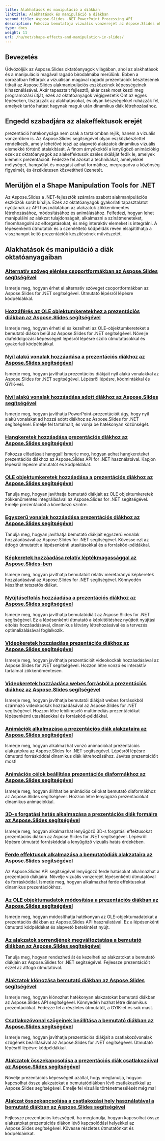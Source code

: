 ```yaml
---
title: Alakhatások és manipuláció a diákban
linktitle: Alakhatások és manipuláció a diákban
second_title: Aspose.Slides .NET PowerPoint Processing API
description: Fokozza bemutatója vizuális vonzerejét az Aspose.Slides oktatóanyaggal az alakhatásokról és a manipulációról. Ismerje meg, hogyan készíthet lenyűgöző diákat alakeffektusok, animációk és egyebek használatával.
type: docs
weight: 11
url: /hu/net/shape-effects-and-manipulation-in-slides/
---
```


## Bevezetés

Üdvözöljük az Aspose.Slides oktatóanyagok világában, ahol az alakhatások és a manipuláció magával ragadó birodalmába merülünk. Ebben a sorozatban feltárjuk a vizuálisan magával ragadó prezentációk készítésének titkait az Aspose.Slides alakmanipulációs eszközeinek képességeinek kihasználásával. Akár tapasztalt fejlesztő, akár csak most kezdi meg programozási útját, ezek az oktatóanyagok végigvezetik Önt az egyes lépéseken, tisztázzák az alakhatásokat, és olyan készségekkel ruházzák fel, amelyek tartós hatást hagynak maguk után dinamikus diák létrehozásához.

## Engedd szabadjára az alakeffektusok erejét

prezentáció hatékonysága nem csak a tartalomban rejlik, hanem a vizuális vonzerőben is. Az Aspose.Slides segítségével olyan eszközkészlettel rendelkezik, amely lehetővé teszi az alapvető alakzatok dinamikus vizuális elemekké történő átalakítását. A finom árnyékoktól a lenyűgöző animációkig ezek az oktatóanyagok az alakeffektusok széles skáláját fedik le, amelyek kiemelik prezentációit. Fedezze fel azokat a technikákat, amelyekkel mélységet, hangsúlyt és mozgást adhat formáihoz, megragadva a közönség figyelmét, és érzékletesen közvetítheti üzenetét.

## Merüljön el a Shape Manipulation Tools for .NET

Az Aspose.Slides a .NET-fejlesztők számára szabott alakmanipulációs eszközök sorát kínálja. Ezek az oktatóanyagok gyakorlati tapasztalatot nyújtanak az API használatában az alakzatok zökkenőmentes létrehozásához, módosításához és animálásához. Felfedezi, hogyan lehet manipulálni az alakzat tulajdonságait, alkalmazni a színátmeneteket, finomhangolni az elforgatásokat, és még interaktív elemeket is integrálni. A lépésenkénti útmutatók és a szemléltető kódpéldák révén elsajátíthatja a visszhangot keltő prezentációk készítésének művészetét.

## Alakhatások és manipuláció a diák oktatóanyagaiban
### [Alternatív szöveg elérése csoportformákban az Aspose.Slides segítségével](./accessing-alt-text-group-shapes/)
Ismerje meg, hogyan érhet el alternatív szöveget csoportformákban az Aspose.Slides for .NET segítségével. Útmutató lépésről lépésre kódpéldákkal.
### [Hozzáférés az OLE objektumkeretekhez a prezentációs diákban az Aspose.Slides segítségével](./accessing-ole-object-frames/)
Ismerje meg, hogyan érheti el és kezelheti az OLE-objektumkereteket a bemutató diákon belül az Aspose.Slides for .NET segítségével. Növelje diafeldolgozási képességeit lépésről lépésre szóló útmutatásokkal és gyakorlati kódpéldákkal.
### [Nyíl alakú vonalak hozzáadása a prezentációs diákhoz az Aspose.Slides segítségével](./adding-arrow-shaped-lines/)
Ismerje meg, hogyan javíthatja prezentációs diákjait nyíl alakú vonalakkal az Aspose.Slides for .NET segítségével. Lépésről lépésre, kódmintákkal és GYIK-vel.
### [Nyíl alakú vonalak hozzáadása adott diákhoz az Aspose.Slides segítségével](./adding-arrow-lines-to-specific-slides/)
Ismerje meg, hogyan javíthatja PowerPoint-prezentációit úgy, hogy nyíl alakú vonalakat ad hozzá adott diákhoz az Aspose.Slides for .NET segítségével. Emelje fel tartalmait, és vonja be hatékonyan közönségét.
### [Hangkeretek hozzáadása prezentációs diákhoz az Aspose.Slides segítségével](./adding-audio-frames/)
Fokozza előadásait hanggal! Ismerje meg, hogyan adhat hangkereteket prezentációs diákhoz az Aspose.Slides API for .NET használatával. Kapjon lépésről lépésre útmutatót és kódpéldákat.
### [OLE objektumkeretek hozzáadása a prezentációs diákhoz az Aspose.Slides segítségével](./adding-ole-object-frames/)
Tanulja meg, hogyan javíthatja bemutató diákjait az OLE objektumkeretek zökkenőmentes integrálásával az Aspose.Slides for .NET segítségével. Emelje prezentációit a következő szintre.
### [Egyszerű vonalak hozzáadása prezentációs diákhoz az Aspose.Slides segítségével](./adding-plain-lines/)
Tanulja meg, hogyan javíthatja bemutató diákjait egyszerű vonalak hozzáadásával az Aspose.Slides for .NET segítségével. Kövesse ezt az átfogó útmutatót a lépésenkénti utasításokkal és a forráskód-példákkal.
### [Képkeretek hozzáadása relatív léptékmagassággal az Aspose.Slides-ben](./adding-picture-frames-relative-scale/)
Ismerje meg, hogyan javíthatja bemutatóit relatív méretarányú képkeretek hozzáadásával az Aspose.Slides for .NET segítségével. Könnyedén készíthet tetszetős diákat.
### [Nyújtáseltolás hozzáadása a prezentációs diákhoz az Aspose.Slides segítségével](./adding-stretch-offset-image-fill/)
Ismerje meg, hogyan javíthatja bemutatódiáit az Aspose.Slides for .NET segítségével. Ez a lépésenkénti útmutató a képkitöltéshez nyújtott nyújtási eltolás hozzáadásával, dinamikus látvány létrehozásával és a tervezés optimalizálásával foglalkozik.
### [Videokeretek hozzáadása prezentációs diákhoz az Aspose.Slides segítségével](./adding-video-frames/)
Ismerje meg, hogyan javíthatja prezentációit videokockák hozzáadásával az Aspose.Slides for .NET segítségével. Hozzon létre vonzó és interaktív tartalmat zökkenőmentesen.
### [Videokeretek hozzáadása webes forrásból a prezentációs diákhoz az Aspose.Slides segítségével](./adding-video-frames-from-web-source/)
Ismerje meg, hogyan javíthatja bemutatói diákjait webes forrásokból származó videokockák hozzáadásával az Aspose.Slides for .NET segítségével. Hozzon létre lebilincselő multimédiás prezentációkat lépésenkénti utasításokkal és forráskód-példákkal.
### [Animációk alkalmazása a prezentációs diák alakzataira az Aspose.Slides segítségével](./applying-animations-to-shapes/)
Ismerje meg, hogyan alkalmazhat vonzó animációkat prezentációs alakzatokra az Aspose.Slides for .NET segítségével. Lépésről lépésre útmutató forráskóddal dinamikus diák létrehozásához. Javítsa prezentációit most!
### [Animációs célok beállítása prezentációs diaformákhoz az Aspose.Slides segítségével](./setting-animation-targets-shapes/)
Ismerje meg, hogyan állíthat be animációs célokat bemutató diaformákhoz az Aspose.Slides segítségével. Hozzon létre lenyűgöző prezentációkat dinamikus animációkkal.
### [3D-s forgatási hatás alkalmazása a prezentációs diák formáira az Aspose.Slides segítségével](./applying-3d-rotation-effect-shapes/)
Ismerje meg, hogyan alkalmazhat lenyűgöző 3D-s forgatási effektusokat prezentációs diákon az Aspose.Slides for .NET segítségével. Lépésről lépésre útmutató forráskóddal a lenyűgöző vizuális hatás érdekében.
### [Ferde effektusok alkalmazása a bemutatódiák alakzataira az Aspose.Slides segítségével](./applying-bevel-effects-shapes/)
Az Aspose.Slides API segítségével lenyűgöző ferde hatásokat alkalmazhat a prezentáció diákjaira. Növelje vizuális vonzerejét lépésenkénti útmutatóval és forráskóddal. Ismerje meg, hogyan alkalmazhat ferde effektusokat dinamikus prezentációkhoz.
### [Az OLE objektumadatok módosítása a prezentációs diákban az Aspose.Slides segítségével](./changing-ole-object-data/)
Ismerje meg, hogyan módosíthatja hatékonyan az OLE-objektumadatokat a prezentációs diákban az Aspose.Slides API használatával. Ez a lépésenkénti útmutató kódpéldákat és alapvető betekintést nyújt.
### [Az alakzatok sorrendjének megváltoztatása a bemutató diákban az Aspose.Slides segítségével](./changing-order-shapes/)
Tanulja meg, hogyan rendezheti át és kezelheti az alakzatokat a bemutató diákjain az Aspose.Slides for .NET segítségével. Fejlessze prezentációit ezzel az átfogó útmutatóval.
### [Alakzatok klónozása bemutató diákban az Aspose.Slides segítségével](./cloning-shapes/)
Ismerje meg, hogyan klónozhat hatékonyan alakzatokat bemutató diákban az Aspose.Slides API segítségével. Könnyedén hozhat létre dinamikus prezentációkat. Fedezze fel a részletes útmutatót, a GYIK-et és sok mást.
### [Csatlakozóvonal szögeinek beállítása a bemutató diákban az Aspose.Slides segítségével](./adjusting-connector-line-angles/)
Ismerje meg, hogyan javíthatja prezentációs diákjait a csatlakozóvonalak szögének beállításával az Aspose.Slides for .NET segítségével. Útmutató lépésről lépésre kódpéldákkal.
### [Alakzatok összekapcsolása a prezentációs diák csatlakozóival az Aspose.Slides segítségével](./connecting-shapes-using-connectors/)
Növelje prezentációs képességeit azáltal, hogy megtanulja, hogyan kapcsolhat össze alakzatokat a bemutatódiákban lévő csatlakozókkal az Aspose.Slides segítségével. Emelje fel vizuális történetmesélését még ma!
### [Alakzat összekapcsolása a csatlakozási hely használatával a bemutató diákban az Aspose.Slides segítségével](./connecting-shape-using-connection-site/)
Fejlessze prezentációs készségeit, ha megtanulja, hogyan kapcsolhat össze alakzatokat prezentációs diákon lévő kapcsolódási helyekkel az Aspose.Slides segítségével. Kövesse részletes útmutatónkat és kódpéldáinkat.